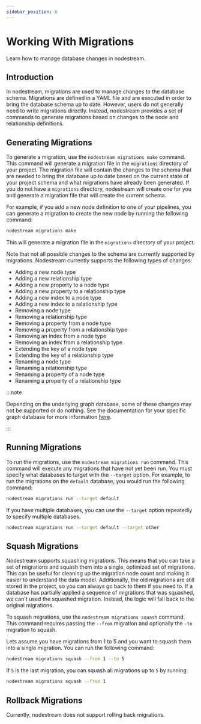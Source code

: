 ```yaml
---
sidebar_position: 6
---
```


# Working With Migrations

Learn how to manage database changes in nodestream.

## Introduction

In nodestream, migrations are used to manage changes to the database schema.
Migrations are defined in a YAML file and are executed in order to bring the database schema up to date.
However, users do not generally need to write migrations directly.
Instead, nodestream provides a set of commands to generate migrations based on changes to the node and relationship definitions.

## Generating Migrations

To generate a migration, use the `nodestream migrations make` command.
This command will generate a migration file in the `migrations` directory of your project.
The migration file will contain the changes to the schema that are needed to bring the database up to date based on the current state of your project schema and what migrations have already been generated.
If you do not have a `migrations` directory, nodestream will create one for you
and generate a migration file that will create the current schema.

For example, if you add a new node definition to one of your pipelines, you can generate a migration to create the new node by running the following command:

```bash
nodestream migrations make
```

This will generate a migration file in the `migrations` directory of your project.

Note that not all possible changes to the schema are currently supported by migrations.
Nodestream currently supports the following types of changes:

- Adding a new node type
- Adding a new relationship type
- Adding a new property to a node type
- Adding a new property to a relationship type
- Adding a new index to a node type
- Adding a new index to a relationship type
- Removing a node type
- Removing a relationship type
- Removing a property from a node type
- Removing a property from a relationship type
- Removing an index from a node type
- Removing an index from a relationship type
- Extending the key of a node type
- Extending the key of a relationship type
- Renaming a node type
- Renaming a relationship type
- Renaming a property of a node type
- Renaming a property of a relationship type

:::note

Depending on the underlying graph database, some of these changes may not be supported or do nothing. See the documentation for your specific graph database for more information [here](../../category/database-support).

:::

## Running Migrations

To run the migrations, use the `nodestream migrations run` command.
This command will execute any migrations that have not yet been run.
You must specify what databases to target with the `--target` option.
For example, to run the migrations on the `default` database, you would run the following command:

```bash
nodestream migrations run --target default
```

If you have multiple databases, you can use the `--target` option repeatedly to specify multiple databases.

```bash
nodestream migrations run --target default --target other
```

## Squash Migrations 

Nodestream supports squashing migrations. 
This means that you can take a set of migrations and squash them into a single, optimized set of migrations.
This can be useful for cleaning up the migration node count and making it easier to understand the data model. 
Additionally, the old migrations are still stored in the project, so you can always go back to them if you need to. 
If a database has partially applied a sequence of migrations that was squashed, we can't used the squashed migration.
Instead, the logic will fall back to the original migrations. 

To squash migrations, use the `nodestream migrations squash` command.
This command requires passing the `--from` migration and optionally the `-to` migration to squash.

Lets assume you have migrations from 1 to 5 and you want to squash them into a single migration. 
You can run the following command:

```bash
nodestream migrations squash --from 1 --to 5
```

If `5` is the last migration, you can squash all migrations up to `5` by running:

```bash
nodestream migrations squash --from 1
```

## Rollback Migrations

Currently, nodestream does not support rolling back migrations.
